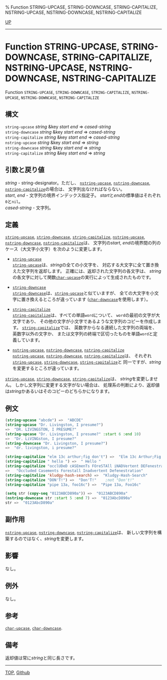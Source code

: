 % Function STRING-UPCASE, STRING-DOWNCASE, STRING-CAPITALIZE, NSTRING-UPCASE, NSTRING-DOWNCASE, NSTRING-CAPITALIZE

[UP](16.2.html)  

---

# Function STRING-UPCASE, STRING-DOWNCASE, STRING-CAPITALIZE, NSTRING-UPCASE, NSTRING-DOWNCASE, NSTRING-CAPITALIZE


Function `STRING-UPCASE`, `STRING-DOWNCASE`, `STRING-CAPITALIZE`,
`NSTRING-UPCASE`, `NSTRING-DOWNCASE`, `NSTRING-CAPITALIZE`


## 構文

`string-upcase` *string* &key *start* *end* => *cased-string*  
`string-downcase` *string* &key *start* *end* => *cased-string*  
`string-capitalize` *string* &key *start* *end* => *cased-string*  
`nstring-upcase` *string* &key *start* *end* => *string*  
`string-downcase` *string* &key *start* *end* => *string*  
`string-capitalize` *string* &key *start* *end* => *string*


## 引数と戻り値

*string* - string-designator。ただし、
[`nstring-upcase`](16.2.string-case.html), [`nstring-downcase`](16.2.string-case.html), [`nstring-capitalize`](16.2.string-case.html)の場合は、
文字列出なければならない。  
*start*, *end* - 文字列の境界インデックス指定子。
*start*と*end*の標準値はそれぞれ`0`と`nil`。  
*cased-string* - 文字列。


## 定義
[`string-upcase`](16.2.string-case.html), [`string-downcase`](16.2.string-case.html), [`string-capitalize`](16.2.string-case.html),
[`nstring-upcase`](16.2.string-case.html), [`nstring-downcase`](16.2.string-case.html), [`nstring-capitalize`](16.2.string-case.html)は、
文字列の*start*, *end*の境界間の列のケース（大文字小文字）を次のように変更します。

- [`string-upcase`](16.2.string-case.html)  
[`string-upcase`](16.2.string-case.html)は、*string*の全ての小文字を、
対応する大文字に全て置き換えた文字列を返却します。
正確には、返却された文字列の各文字は、
*string*の各文字に対して関数[`char-upcase`](13.2.char-case.html)の実行によって生成されたものです。

- [`string-downcase`](16.2.string-case.html)  
[`string-downcase`](16.2.string-case.html)は、[`string-upcase`](16.2.string-case.html)と似ていますが、
全ての大文字を小文字に置き換えるところが違っています
([`char-downcase`](13.2.char-case.html)を使用します）。

- [`string-capitalize`](16.2.string-case.html)  
[`string-capitalize`](16.2.string-case.html)は、すべての単語`word`について、
`word`の最初の文字が大文字であり、
その他の文字が小文字であるような文字列のコピーを作成します。
[`string-capitalize`](16.2.string-case.html)では、
英数字からなる連続した文字列の両端を、
英数字以外の文字か、
または文字列の終端で区切ったものを単語`word`と定義しています。

- [`nstring-upcase`](16.2.string-case.html), [`nstring-downcase`](16.2.string-case.html), [`nstring-capitalize`](16.2.string-case.html)  
[`nstring-upcase`](16.2.string-case.html), [`nstring-downcase`](16.2.string-case.html), [`nstring-capitalize`](16.2.string-case.html)は、
それぞれ[`string-upcase`](16.2.string-case.html), [`string-downcase`](16.2.string-case.html), [`string-capitalize`](16.2.string-case.html)と
同一ですが、*string*を変更するところが違っています。

[`string-upcase`](16.2.string-case.html), [`string-downcase`](16.2.string-case.html), [`string-capitalize`](16.2.string-case.html)は、
*string*を変更しません。
しかし文字列に変更する文字がない場合は、
処理系の判断により、返却値は*string*かあるいはそのコピーのどちらかになります。


## 例文

```lisp
(string-upcase "abcde") =>  "ABCDE"
(string-upcase "Dr. Livingston, I presume?")
=>  "DR. LIVINGSTON, I PRESUME?"
(string-upcase "Dr. Livingston, I presume?" :start 6 :end 10)
=>  "Dr. LiVINGston, I presume?"
(string-downcase "Dr. Livingston, I presume?")
=>  "dr. livingston, i presume?"

(string-capitalize "elm 13c arthur;fig don't") =>  "Elm 13c Arthur;Fig Don'T"
(string-capitalize " hello ") =>  " Hello "
(string-capitalize "occlUDeD cASEmenTs FOreSTAll iNADVertent DEFenestraTION")
=>   "Occluded Casements Forestall Inadvertent Defenestration"
(string-capitalize 'kludgy-hash-search) =>  "Kludgy-Hash-Search"
(string-capitalize "DON'T!") =>  "Don'T!"    ;not "Don't!"
(string-capitalize "pipe 13a, foo16c") =>  "Pipe 13a, Foo16c"

(setq str (copy-seq "0123ABCD890a")) =>  "0123ABCD890a"
(nstring-downcase str :start 5 :end 7) =>  "0123AbcD890a"
str =>  "0123AbcD890a"
```

## 副作用

[`nstring-upcase`](16.2.string-case.html), [`nstring-downcase`](16.2.string-case.html), [`nstring-capitalize`](16.2.string-case.html)は、
新しい文字列を構築するのではなく、*string*を変更します。


## 影響

なし。


## 例外

なし。


## 参考

[`char-upcase`](13.2.char-case.html), [`char-downcase`](13.2.char-case.html).


## 備考

返却値は常に*string*と同じ長さです。


---
[TOP](index.html),  [Github](https://github.com/nptcl/npt-japanese)

